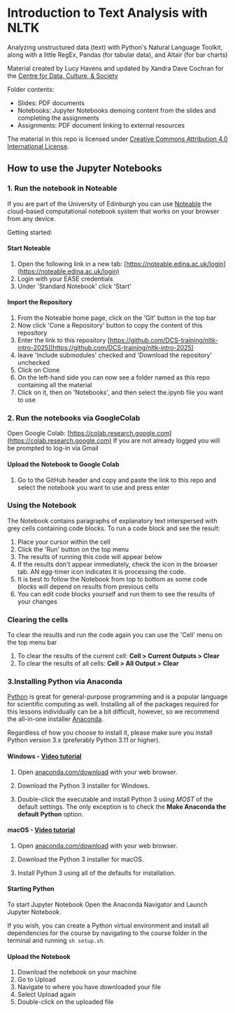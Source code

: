 # Introduction to Text Analysis with NLTK
Analyzing unstructured data (text) with Python's Natural Language Toolkit, along with a little RegEx, Pandas (for tabular data), and Altair (for bar charts)

Material created by Lucy Havens and updated by Xandra Dave Cochran for the [Centre for Data, Culture, & Society](http://cdcs.ed.ac.uk)

Folder contents:
* Slides: PDF documents
* Notebooks: Jupyter Notebooks demoing content from the slides and completing the assignments
* Assignments: PDF document linking to external resources

The material in this repo is licensed under [Creative Commons Attribution 4.0 International License](https://creativecommons.org/licenses/by/4.0/).

## How to use the Jupyter Notebooks

### 1.  Run the notebook in Noteable

If you are part of the University of Edinburgh you can use [Noteable](https://noteable.edina.ac.uk/) the cloud-based computational notebook system that works on your browser from any device.

Getting started:

#### Start Noteable
1.  Open the following link in a new tab:  [https://noteable.edina.ac.uk/login](https://noteable.edina.ac.uk/login)
2.  Login with your EASE credentials
3.  Under 'Standard Notebook' click 'Start'
   
#### Import the Repository
1.  From the Noteable home page, click on the 'Git' button in the top bar
2.  Now click 'Cone a Repository' button to copy the content of this repository
3.  Enter the link to this repository [https://github.com/DCS-training/nltk-intro-2025](https://github.com/DCS-training/nltk-intro-2025)
4.  leave 'Include submodules' checked and 'Download the repository' unchecked
5.  Click on Clone
6.  On the left-hand side you can now see a folder named as this repo containing all the material
7.  Click on it, then on 'Notebooks', and then select the.ipynb file you want to use 


### 2. Run the notebooks via GoogleColab

Open Google Colab: [https://colab.research.google.com](https://colab.research.google.com)
If you are not already logged you will be prompted to log-in via Gmail

#### Upload the Notebook to Google Colab
1. Go to the GitHub header and copy and paste the link to this repo and select the notebook you want to use and press enter

### Using the Notebook
The Notebook contains paragraphs of explanatory text interspersed with grey cells containing code blocks. To run a code block and see the result:

1.  Place your cursor within the cell
2.  Click the 'Run' button on the top menu
4.  The results of running this code will appear below
5.  If the results don't appear immediately, check the icon in the browser tab. AN egg-timer icon indicates it is processing the code.
6.  It is best to follow the Notebook from top to bottom as some code blocks will depend on results from previous cells
7.  You can edit code blocks yourself and run them to see the results of your changes
### Clearing the cells
To clear the results and run the code again you can use the 'Cell' menu on the top menu bar

1.  To clear the results of the current cell:  **Cell > Current Outputs > Clear**
2.  To clear the results of all cells:  **Cell > All Output > Clear**



### 3.Installing Python via Anaconda

[Python][python] is great for general-purpose programming and is a popular language for scientific computing as well. Installing all of the packages required for this lessons individually can be a bit difficult, however, so we recommend the all-in-one installer [Anaconda][anaconda].

Regardless of how you choose to install it, please make sure you install Python version 3.x (preferably Python 3.11 or higher). 

#### Windows - [Video tutorial][video-windows]

1. Open [anaconda.com/download][anaconda-dl] with your web browser.

2. Download the Python 3 installer for Windows.

3. Double-click the executable and install Python 3 using _MOST_ of the default settings. The only exception is to check the **Make Anaconda the default Python** option.

#### macOS - [Video tutorial][video-mac]

1. Open [anaconda.com/download][anaconda-dl] with your web browser.

2. Download the Python 3 installer for macOS.

3. Install Python 3 using all of the defaults for installation.

#### Starting Python
To start Jupyter Notebook Open the Anaconda Navigator and Launch Jupyter Notebook.

If you wish, you can create a Python virtual environment and install all dependencies for the course by navigating to the course folder in the terminal and running `sh setup.sh`.

#### Upload the Notebook
1. Download the notebook on your machine
2. Go to Upload
3. Navigate to where you have downloaded your file
4. Select Upload again
5. Double-click on the uploaded file



[anaconda]: https://www.anaconda.com/distribution
[anaconda-dl]: https://www.anaconda.com/download/
[python]: https://python.org
[jupyter]: https://jupyter.org/index.html
[jupyter-install]: https://jupyter.org/install.html
[video-mac]: https://www.youtube.com/watch?v=TcSAln46u9U
[video-windows]: https://www.youtube.com/watch?v=xxQ0mzZ8UvA
